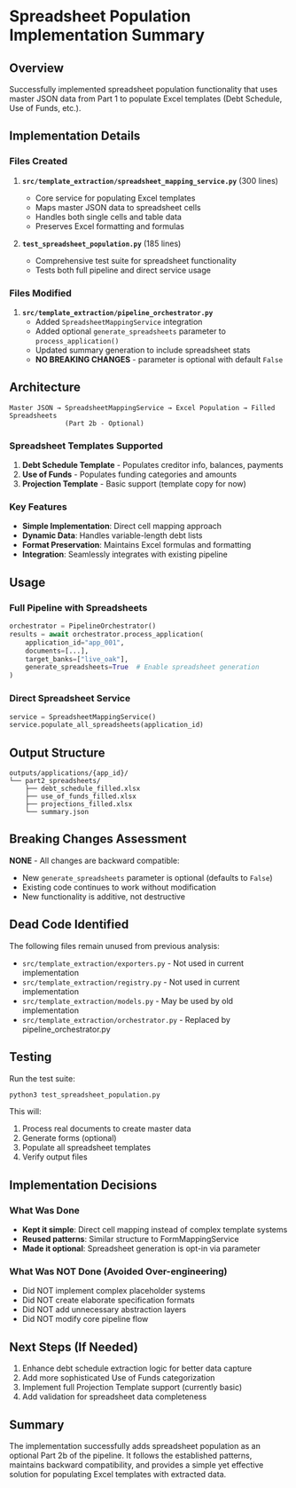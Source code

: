# Spreadsheet Population Implementation Summary

## Overview
Successfully implemented spreadsheet population functionality that uses master JSON data from Part 1 to populate Excel templates (Debt Schedule, Use of Funds, etc.).

## Implementation Details

### Files Created
1. **`src/template_extraction/spreadsheet_mapping_service.py`** (300 lines)
   - Core service for populating Excel templates
   - Maps master JSON data to spreadsheet cells
   - Handles both single cells and table data
   - Preserves Excel formatting and formulas

2. **`test_spreadsheet_population.py`** (185 lines)
   - Comprehensive test suite for spreadsheet functionality
   - Tests both full pipeline and direct service usage

### Files Modified
1. **`src/template_extraction/pipeline_orchestrator.py`**
   - Added `SpreadsheetMappingService` integration
   - Added optional `generate_spreadsheets` parameter to `process_application()`
   - Updated summary generation to include spreadsheet stats
   - **NO BREAKING CHANGES** - parameter is optional with default `False`

## Architecture

```
Master JSON → SpreadsheetMappingService → Excel Population → Filled Spreadsheets
              (Part 2b - Optional)
```

### Spreadsheet Templates Supported
1. **Debt Schedule Template** - Populates creditor info, balances, payments
2. **Use of Funds** - Populates funding categories and amounts  
3. **Projection Template** - Basic support (template copy for now)

### Key Features
- **Simple Implementation**: Direct cell mapping approach
- **Dynamic Data**: Handles variable-length debt lists
- **Format Preservation**: Maintains Excel formulas and formatting
- **Integration**: Seamlessly integrates with existing pipeline

## Usage

### Full Pipeline with Spreadsheets
```python
orchestrator = PipelineOrchestrator()
results = await orchestrator.process_application(
    application_id="app_001",
    documents=[...],
    target_banks=["live_oak"],
    generate_spreadsheets=True  # Enable spreadsheet generation
)
```

### Direct Spreadsheet Service
```python
service = SpreadsheetMappingService()
service.populate_all_spreadsheets(application_id)
```

## Output Structure
```
outputs/applications/{app_id}/
└── part2_spreadsheets/
    ├── debt_schedule_filled.xlsx
    ├── use_of_funds_filled.xlsx
    ├── projections_filled.xlsx
    └── summary.json
```

## Breaking Changes Assessment
**NONE** - All changes are backward compatible:
- New `generate_spreadsheets` parameter is optional (defaults to `False`)
- Existing code continues to work without modification
- New functionality is additive, not destructive

## Dead Code Identified
The following files remain unused from previous analysis:
- `src/template_extraction/exporters.py` - Not used in current implementation
- `src/template_extraction/registry.py` - Not used in current implementation  
- `src/template_extraction/models.py` - May be used by old implementation
- `src/template_extraction/orchestrator.py` - Replaced by pipeline_orchestrator.py

## Testing
Run the test suite:
```bash
python3 test_spreadsheet_population.py
```

This will:
1. Process real documents to create master data
2. Generate forms (optional)
3. Populate all spreadsheet templates
4. Verify output files

## Implementation Decisions

### What Was Done
- **Kept it simple**: Direct cell mapping instead of complex template systems
- **Reused patterns**: Similar structure to FormMappingService
- **Made it optional**: Spreadsheet generation is opt-in via parameter

### What Was NOT Done (Avoided Over-engineering)
- Did NOT implement complex placeholder systems
- Did NOT create elaborate specification formats
- Did NOT add unnecessary abstraction layers
- Did NOT modify core pipeline flow

## Next Steps (If Needed)
1. Enhance debt schedule extraction logic for better data capture
2. Add more sophisticated Use of Funds categorization
3. Implement full Projection Template support (currently basic)
4. Add validation for spreadsheet data completeness

## Summary
The implementation successfully adds spreadsheet population as an optional Part 2b of the pipeline. It follows the established patterns, maintains backward compatibility, and provides a simple yet effective solution for populating Excel templates with extracted data.
